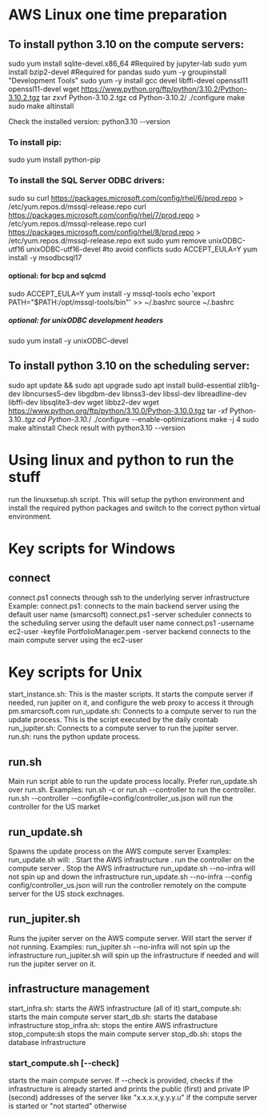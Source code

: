 # AWS Linux one time preparation
## To install python 3.10 on the compute servers:
sudo yum install sqlite-devel.x86_64 #Required by jupyter-lab
sudo yum install bzip2-devel  #Required for pandas 
sudo yum -y groupinstall "Development Tools"
sudo yum -y install gcc devel libffi-devel openssl11 openssl11-devel
wget https://www.python.org/ftp/python/3.10.2/Python-3.10.2.tgz
tar zxvf Python-3.10.2.tgz
cd Python-3.10.2/
./configure
make
sudo make altinstall

Check the installed version:
python3.10 --version

### To install pip:
sudo yum install python-pip

### To install the SQL Server ODBC drivers:
sudo su
curl https://packages.microsoft.com/config/rhel/6/prod.repo > /etc/yum.repos.d/mssql-release.repo
curl https://packages.microsoft.com/config/rhel/7/prod.repo > /etc/yum.repos.d/mssql-release.repo
curl https://packages.microsoft.com/config/rhel/8/prod.repo > /etc/yum.repos.d/mssql-release.repo
exit
sudo yum remove unixODBC-utf16 unixODBC-utf16-devel #to avoid conflicts
sudo ACCEPT_EULA=Y yum install -y msodbcsql17
#### optional: for bcp and sqlcmd
sudo ACCEPT_EULA=Y yum install -y mssql-tools
echo 'export PATH="$PATH:/opt/mssql-tools/bin"' >> ~/.bashrc
source ~/.bashrc
##### optional: for unixODBC development headers
sudo yum install -y unixODBC-devel

## To install python 3.10 on the scheduling server:
sudo apt update && sudo apt upgrade
sudo apt install build-essential zlib1g-dev libncurses5-dev libgdbm-dev libnss3-dev libssl-dev libreadline-dev libffi-dev libsqlite3-dev wget libbz2-dev
wget https://www.python.org/ftp/python/3.10.0/Python-3.10.0.tgz
tar -xf Python-3.10.*.tgz
cd Python-3.10.*/
./configure --enable-optimizations
make -j 4
sudo make altinstall
Check result with python3.10 --version


# Using linux and python to run the stuff
run the linuxsetup.sh script. This will setup the python environment and install the required python packages and switch to the correct python virtual environment.

# Key scripts for Windows
## connect
connect.ps1 connects through ssh to the underlying server infrastructure
Example:
connect.ps1: connects to the main backend server using the default user name (smarcsoft)
connect.ps1 -server scheduler connects to the scheduling server using the default user name
connect.ps1 -username ec2-user -keyfile PortfolioManager.pem -server backend connects to the main compute server using the ec2-user

# Key scripts for Unix
start_instance.sh: This is the master scripts. It starts the compute server if needed, run jupiter on it, and configure the web proxy to access it through pm.smarcsoft.com
run_update.sh: Connects to a compute server to run the update process. This is the script executed by the daily crontab
run_jupiter.sh: Connects to a compute server to run the jupiter server.
run.sh: runs the python update process.

## run.sh
Main run script able to run the update process locally. Prefer run_update.sh over run.sh.
Examples: 
run.sh -c or run.sh --controller to run the controller.
run.sh --controller --configfile=config/controller_us.json will run the controller for the US market

## run_update.sh
Spawns the update process on the AWS compute server
Examples:
run_update.sh will:
    . Start the AWS infrastructure
    . run the controller on the compute server
    . Stop the AWS infrastructure
run_update.sh --no-infra will not spin up and down the infrastructure
run_update.sh --no-infra --config config/controller_us.json will run the controller remotely on the compute server for the US stock exchnages.

## run_jupiter.sh
Runs the jupiter server on the AWS compute server. Will start the server if not running.
Examples:
run_jupiter.sh --no-infra will not spin up the infrastructure
run_jupiter.sh will spin up the infrastructure if needed and will run the jupiter server on it.

## infrastructure management
start_infra.sh: starts the AWS infrastructure (all of it)
start_compute.sh: starts the main compute server
start_db.sh: starts the database infrastructure
stop_infra.sh: stops the entire AWS infrastructure
stop_compute:sh stops the main compute server
stop_db.sh: stops the database infrastructure

### start_compute.sh [--check]
starts the main compute server. If --check is provided, checks if the infrastructure is already started and prints the public (first) and private IP (second) addresses of the server like "x.x.x.x,y.y.y.u" if the compute server is started or "not started" otherwise